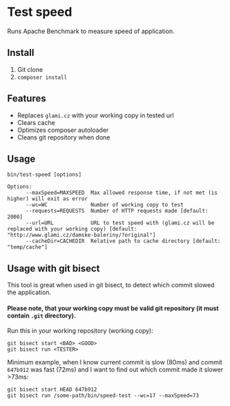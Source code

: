 # Test speed

Runs Apache Benchmark to measure speed of application.

## Install
1. Git clone
2. `composer install`

## Features
- Replaces `glami.cz` with your working copy in tested url
- Clears cache
- Optimizes composer autoloader
- Cleans git repository when done

## Usage

```
bin/test-speed [options]

Options:
      --maxSpeed=MAXSPEED  Max allowed response time, if not met (is higher) will exit as error
      --wc=WC              Number of working copy to test
      --requests=REQUESTS  Number of HTTP requests made [default: 2000]
      --url=URL            URL to test speed with (glami.cz will be replaced with your working copy) [default: "http://www.glami.cz/damske-baleriny/?original"]
      --cacheDir=CACHEDIR  Relative path to cache directory [default: "temp/cache"]
```

## Usage with git bisect

This tool is great when used in git bisect, to detect which commit slowed the application.

#### Please note, that your working copy must be valid git repository (it must contain `.git` directory).

Run this in your working repository (working copy):

```
git bisect start <BAD> <GOOD>
git bisect run <TESTER>
```

Minimum example, when I know current commit is slow (80ms) and commit `647b912` was fast (72ms) and I want to find out which commit made it slower >73ms:
```
git bisect start HEAD 647b912
git bisect run /some-path/bin/speed-test --wc=17 --maxSpeed=73
```
